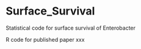# Surface_Survival
Statistical code for surface survival of Enterobacter

R code for published paper xxx
